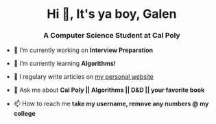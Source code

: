 <h1 align="center">Hi 👋, It's ya boy, Galen</h1>
<h3 align="center">A Computer Science Student at Cal Poly</h3>

- 🔭 I’m currently working on **Interview Preparation**

- 🌱 I’m currently learning **Algorithms!**

- 📝 I regulary write articles on [my personal website](gborgman05.github.io)

- 💬 Ask me about **Cal Poly || Algorithms || D&D || your favorite book**

- 📫 How to reach me **take my username, remove any numbers @ my college**
